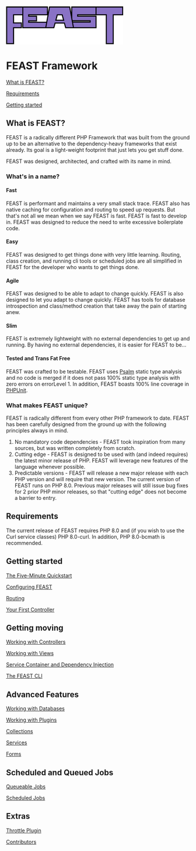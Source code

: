 ![FEAST Framework](logo.png)

# FEAST Framework

[What is FEAST?](#what-is-feast)

[Requirements](#requirements)

[Getting started](#getting-started)

## What is FEAST?

FEAST is a radically different PHP Framework that was built from the ground up to be an alternative to the
dependency-heavy frameworks that exist already. Its goal is a light-weight footprint that just lets you get stuff done.

FEAST was designed, architected, and crafted with its name in mind.

### What's in a name?

#### Fast

FEAST is performant and maintains a very small stack trace. FEAST also has native caching for configuration and routing
to speed up requests. But that's not all we mean when we say FEAST is fast. FEAST is fast to develop in. FEAST was
designed to reduce the need to write excessive boilerplate code.

#### Easy

FEAST was designed to get things done with very little learning. Routing, class creation, and running cli tools or
scheduled jobs are all simplified in FEAST for the developer who wants to get things done.

#### Agile

FEAST was designed to be able to adapt to change quickly. FEAST is also designed to let you adapt to change quickly.
FEAST has tools for database introspection and class/method creation that take away the pain of starting anew.

#### Slim

FEAST is extremely lightweight with no external dependencies to get up and running. By having no external dependencies,
it is easier for FEAST to be...

#### Tested and Trans Fat Free

FEAST was crafted to be testable. FEAST uses [Psalm](https://github.com/vimeo/psalm) static type analysis and no code is
merged if it does not pass 100% static type analysis with zero errors on errorLevel 1. In addition, FEAST boasts 100%
line coverage in [PHPUnit](https://github.com/sebastianbergmann/phpunit).

### What makes FEAST unique?

FEAST is radically different from every other PHP framework to date. FEAST has been carefully designed from the ground
up with the following principles always in mind.

1. No mandatory code dependencies - FEAST took inspiration from many sources, but was written completely from scratch.
2. Cutting edge - FEAST is designed to be used with (and indeed requires)
   the latest minor release of PHP. FEAST will leverage new features of the language whenever possible.
3. Predictable versions - FEAST will release a new major release with each PHP version and will require that new
   version. The current version of FEAST runs on PHP 8.0. Previous major releases will still issue bug fixes for 2 prior
   PHP minor releases, so that "cutting edge" does not become a barrier to entry.

## Requirements

The current release of FEAST requires PHP 8.0 and (if you wish to use the Curl service classes) PHP 8.0-curl. In
addition, PHP 8.0-bcmath is recommended.

## Getting started

[The Five-Minute Quickstart](install.md)

[Configuring FEAST](config.md)

[Routing](routing.md)

[Your First Controller](first-controller.md)

## Getting moving

[Working with Controllers](controller.md)

[Working with Views](view.md)

[Service Container and Dependency Injection](service-container.md)

[The FEAST CLI](cli.md)

## Advanced Features

[Working with Databases](models.md)

[Working with Plugins](plugin.md)

[Collections](collections.md)

[Services](services.md)

[Forms](forms.md)

## Scheduled and Queued Jobs
[Queueable Jobs](queues.md)

[Scheduled Jobs](cron-jobs.md)

## Extras
[Throttle Plugin](throttle.md)

[Contributors](contributors.md)
